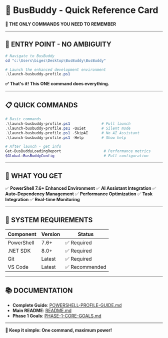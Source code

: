# 🚌 BusBuddy - Quick Reference Card

**🎯 THE ONLY COMMANDS YOU NEED TO REMEMBER**

---

## 🚀 **ENTRY POINT - NO AMBIGUITY**

```powershell
# Navigate to BusBuddy
cd "c:\Users\biges\Desktop\BusBuddy\BusBuddy"

# Launch the enhanced development environment
.\launch-busbuddy-profile.ps1
```

**✅ That's it! This ONE command does everything.**

---

## 📋 **QUICK COMMANDS**

```powershell
# Basic commands
.\launch-busbuddy-profile.ps1              # Full launch
.\launch-busbuddy-profile.ps1 -Quiet       # Silent mode
.\launch-busbuddy-profile.ps1 -SkipAI      # No AI Assistant
.\launch-busbuddy-profile.ps1 -Help        # Show help

# After launch - get info
Get-BusBuddyLoadingReport                   # Performance metrics
$Global:BusBuddyConfig                      # Full configuration
```

---

## 🎯 **WHAT YOU GET**

✅ **PowerShell 7.6+ Enhanced Environment**
✅ **AI Assistant Integration**
✅ **Auto-Dependency Management**
✅ **Performance Optimization**
✅ **Task Integration**
✅ **Real-time Monitoring**

---

## 🔧 **SYSTEM REQUIREMENTS**

| Component | Version | Status |
|-----------|---------|--------|
| PowerShell | 7.6+ | ✅ Required |
| .NET SDK | 8.0+ | ✅ Required |
| Git | Latest | ✅ Required |
| VS Code | Latest | ✅ Recommended |

---

## 📚 **DOCUMENTATION**

- **Complete Guide**: [POWERSHELL-PROFILE-GUIDE.md](POWERSHELL-PROFILE-GUIDE.md)
- **Main README**: [README.md](README.md)
- **Phase 1 Goals**: [PHASE-1-CORE-GOALS.md](PHASE-1-CORE-GOALS.md)

---

**🚀 Keep it simple: One command, maximum power!**
